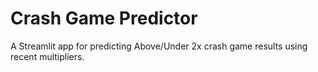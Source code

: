 # Crash Game Predictor

A Streamlit app for predicting Above/Under 2x crash game results using recent multipliers.